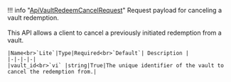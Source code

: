 !!! info "[ApiVaultRedeemCancelRequest](/../../schemas/api_vault_redeem_cancel_request)"
    Request payload for canceling a vault redemption.<br><br>This API allows a client to cancel a previously initiated redemption from a vault.<br>

    |Name<br>`Lite`|Type|Required<br>`Default`| Description |
    |-|-|-|-|
    |vault_id<br>`vi` |string|True|The unique identifier of the vault to cancel the redemption from.|
